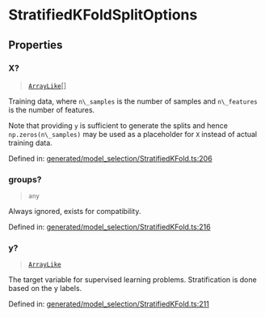 # StratifiedKFoldSplitOptions

## Properties

### X?

> [`ArrayLike`](../types/ArrayLike.md)[]

Training data, where `n\_samples` is the number of samples and `n\_features` is the number of features.

Note that providing `y` is sufficient to generate the splits and hence `np.zeros(n\_samples)` may be used as a placeholder for `X` instead of actual training data.

Defined in:  [generated/model\_selection/StratifiedKFold.ts:206](https://github.com/transitive-bullshit/scikit-learn-ts/blob/92ab806/packages/sklearn/src/generated/model_selection/StratifiedKFold.ts#L206)

### groups?

> `any`

Always ignored, exists for compatibility.

Defined in:  [generated/model\_selection/StratifiedKFold.ts:216](https://github.com/transitive-bullshit/scikit-learn-ts/blob/92ab806/packages/sklearn/src/generated/model_selection/StratifiedKFold.ts#L216)

### y?

> [`ArrayLike`](../types/ArrayLike.md)

The target variable for supervised learning problems. Stratification is done based on the y labels.

Defined in:  [generated/model\_selection/StratifiedKFold.ts:211](https://github.com/transitive-bullshit/scikit-learn-ts/blob/92ab806/packages/sklearn/src/generated/model_selection/StratifiedKFold.ts#L211)
